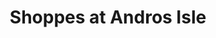 ---
title: "Shoppes at Andros Isle"
url: /west-palm-beach/shoppes-at-andros-isle/
shop: Einkaufszentrum
---